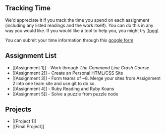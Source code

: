 ## Tracking Time

We'd appreciate it if you track the time you spend on each assignment (including any listed readings and the work itself). You can do this in any way you would like. If you would like a tool to help you, you might try [Toggl](https://www.toggl.com).

You can submit your time information through this [google form](https://docs.google.com/forms/d/1r3Ymzl-VhsW_o9EMp7GoRDtLfIhTVaQZ5CNTioyzA5M/viewform)

## Assignment List

* [[Assignment 1]] - Work through *The Command Line Crash Course*
* [[Assignment 2]] - Create an Personal HTML/CSS Site
* [[Assignment 3]] - Form teams of ~8. Merge your sites from Assignment 2 into one team site and use git to do so.
* [[Assignment 4]] - Ruby Reading and Ruby Koans
* [[Assignment 5]] - Solve a puzzle from puzzle node

## Projects
* [[Project 1]]
* [[Final Project]]